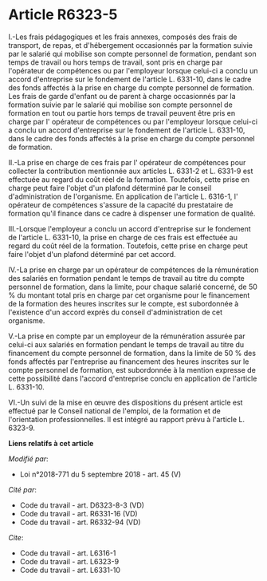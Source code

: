 # Article R6323-5

I.-Les frais pédagogiques et les frais annexes, composés des frais de transport, de repas, et d'hébergement occasionnés par
la formation suivie par le salarié qui mobilise son compte personnel de formation, pendant son temps de travail ou hors temps
de travail, sont pris en charge par l'opérateur de compétences ou par l'employeur lorsque celui-ci a conclu un accord
d'entreprise sur le fondement de l'article L. 6331-10, dans le cadre des fonds affectés à la prise en charge du compte
personnel de formation. Les frais de garde d'enfant ou de parent à charge occasionnés par la formation suivie par le salarié
qui mobilise son compte personnel de formation en tout ou partie hors temps de travail peuvent être pris en charge par l'
opérateur de compétences ou par l'employeur lorsque celui-ci a conclu un accord d'entreprise sur le fondement de l'article L.
6331-10, dans le cadre des fonds affectés à la prise en charge du compte personnel de formation. 

II.-La prise en charge de ces frais par l'   opérateur de compétences pour collecter la contribution mentionnée aux articles
L. 6331-2 et L. 6331-9 est effectuée au regard du coût réel de la formation. Toutefois, cette prise en charge peut faire
l'objet d'un plafond déterminé par le conseil d'administration de l'organisme. En application de l'article L. 6316-1, l'
opérateur de compétences s'assure de la capacité du prestataire de formation qu'il finance dans ce cadre à dispenser une
formation de qualité. 

III.-Lorsque l'employeur a conclu un accord d'entreprise sur le fondement de l'article L. 6331-10, la prise en charge de ces
frais est effectuée au regard du coût réel de la formation. Toutefois, cette prise en charge peut faire l'objet d'un plafond
déterminé par cet accord. 

IV.-La prise en charge par un   opérateur de compétences de la rémunération des salariés en formation pendant le temps de
travail au titre du compte personnel de formation, dans la limite, pour chaque salarié concerné, de 50 % du montant total
pris en charge par cet organisme pour le financement de la formation des heures inscrites sur le compte, est subordonnée à
l'existence d'un accord exprès du conseil d'administration de cet organisme. 

V.-La prise en compte par un employeur de la rémunération assurée par celui-ci aux salariés en formation pendant le temps de
travail au titre du financement du compte personnel de formation, dans la limite de 50 % des fonds affectés par l'entreprise
au financement des heures inscrites sur le compte personnel de formation, est subordonnée à la mention expresse de cette
possibilité dans l'accord d'entreprise conclu en application de l'article L. 6331-10. 

VI.-Un suivi de la mise en œuvre des dispositions du présent article est effectué par le Conseil national de l'emploi, de la
formation et de l'orientation professionnelles. Il est intégré au rapport prévu à l'article L. 6323-9.

**Liens relatifs à cet article**

_Modifié par_:

  - Loi n°2018-771 du 5 septembre 2018 - art. 45 (V)

_Cité par_:

  - Code du travail - art. D6323-8-3 (VD)
  - Code du travail - art. R6331-16 (VD)
  - Code du travail - art. R6332-94 (VD)

_Cite_:

  - Code du travail - art. L6316-1
  - Code du travail - art. L6323-9
  - Code du travail - art. L6331-10
